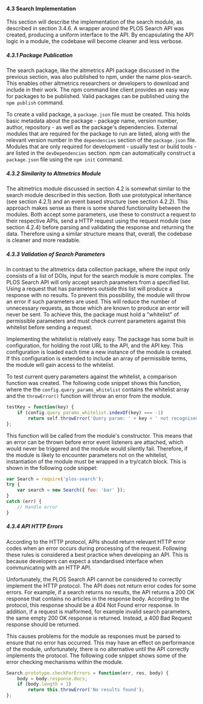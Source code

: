 <div class="page-break-avoid">

#### 4.3 Search Implementation

This section will describe the implementation of the search module, as described in section 3.4.6. A wrapper around the PLOS Search API was created, producing a uniform interface to the API. By encapsulating the API logic in a module, the codebase will become cleaner and less verbose.

</div>

##### 4.3.1 Package Publication

The search package, like the altmetrics API package discussed in the previous section, was also published to npm, under the name plos-search. This enables other altmetrics researchers or developers to download and include in their work. The npm command line client provides an easy way for packages to be published. Valid packages can be published using the `npm publish` command.

To create a valid package, a `package.json` file must be created. This holds basic metadata about the package - package name, version number, author, repository - as well as the package's dependencies. External modules that are required for the package to run are listed, along with the relevant version number in the `dependencies` section of the `package.json` file. Modules that are only required for development - usually test or build tools - are listed in the `devDependencies` section. npm can automatically construct a `package.json` file using the `npm init` command.

##### 4.3.2 Similarity to Altmetrics Module

The altmetrics module discussed in section 4.2 is somewhat similar to the search module described in this section. Both use prototypical inheritance (see section 4.2.1) and an event based structure (see section 4.2.2). This approach makes sense as there is some shared functionality between the modules. Both accept some parameters, use these to construct a request to their respective APIs, send a HTTP request using the request module (see section 4.2.4) before parsing and validating the response and returning the data. Therefore using a similar structure means that, overall, the codebase is cleaner and more readable.

##### 4.3.3 Validation of Search Parameters

In contrast to the altmetrics data collection package, where the input only consists of a list of DOIs, input for the search module is more complex. The PLOS Search API will only accept search parameters from a specified list. Using a request that has parameters outside this list will produce a response with no results. To prevent this possibility, the module will throw an error if such parameters are used. This will reduce the number of unnecessary requests, as those which are known to produce an error will never be sent. To achieve this, the package must hold a "whitelist" of permissible parameters and must check current parameters against this whitelist before sending a request.

Implementing the whitelist is relatively easy. The package has some built in configuration, for holding the root URL to the API, and the API key. This configuration is loaded each time a new instance of the module is created. If this configuration is extended to include an array of permissible terms, the module will gain access to the whitelist.

To test current query parameters against the whitelist, a comparison function was created. The following code snippet shows this function, where the the `config.query_params_whitelist` contains the whitelist array and the `throwError()` function will throw an error from the module.

```js
testKey = function(key) {
	if (config.query_params_whitelist.indexOf(key) === -1)
		return self.throwError('Query param: ' + key + ' not recognised');
};
```

This function will be called from the module's constructor. This means that an error can be thrown before error event listeners are attached, which would never be triggered and the module would silently fail. Therefore, if the module is likely to encounter parameters not on the whitelist, instantiation of the module must be wrapped in a try/catch block. This is shown in the following code snippet:

```js
var Search = require('plos-search');
try {
	var search = new Search({ foo: 'bar' });
}
catch (err) {
	// Handle error
}
```

##### 4.3.4 API HTTP Errors

According to the HTTP protocol, APIs should return relevant HTTP error codes when an error occurs during processing of the request. Following these rules is considered a best practice when developing an API. This is because developers can expect a standardised interface when communicating with an HTTP API.

Unfortunately, the PLOS Search API cannot be considered to correctly implement the HTTP protocol. The API does not return error codes for some errors. For example, if a search returns no results, the API returns a 200 OK response that contains no articles in the response body. According to the protocol, this response should be a 404 Not Found error response. In addition, if a request is malformed, for example invalid search parameters, the same empty 200 OK response is returned. Instead, a 400 Bad Request response should be returned.

This causes problems for the module as responses must be parsed to ensure that no error has occurred. This may have an effect on performance of the module, unfortunately, there is no alternative until the API correctly implements the protocol. The following code snippet shows some of the error checking mechanisms within the module.

```js
Search.prototype.checkForErrors = function(err, res, body) {
	body = body.response.docs;
	if (body.length < 1)
		return this.throwError('No results found');
};
```

